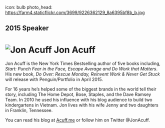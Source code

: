icon: bulb
photo_head: https://farm4.staticflickr.com/3699/9226362129_8a6395bf8b_b.jpg

## 2015 Speaker

# ![Jon Acuff](http://imgs.wds.fm/jon-acuff-round.png) Jon Acuff

<div class="zig-zags_blue"></div>

Jon Acuff is the New York Times Bestselling author of five books including, *Start: Punch Fear in the Face, Escape Average and Do Work that Matters*. His new book, *Do Over: Rescue Monday, Reinvent Work & Never Get Stuck* will release with Penguin/Portfolio in April 2015. 

For 16 years he’s helped some of the biggest brands in the world tell their story, including The Home Depot, Bose, Staples, and the Dave Ramsey Team. In 2010 he used his influence with his blog audience to build two kindergartens in Vietnam. Jon lives with his wife Jenny and two daughters in Franklin, Tennessee.

You can read his blog at <a href="http://acuff.me" target="_blank">Acuff.me</a> or follow him on Twitter @JonAcuff.
